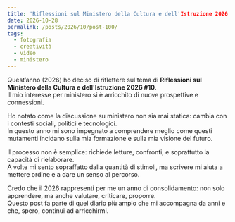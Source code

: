 ```yaml
---
title: 'Riflessioni sul Ministero della Cultura e dell'Istruzione 2026 #10'
date: 2026-10-28
permalink: /posts/2026/10/post-100/
tags:
  - fotografia
  - creatività
  - video
  - ministero
---
```


Quest’anno (2026) ho deciso di riflettere sul tema di **Riflessioni sul Ministero della Cultura e dell'Istruzione 2026 #10**.  
Il mio interesse per ministero si è arricchito di nuove prospettive e connessioni.  

Ho notato come la discussione su ministero non sia mai statica: cambia con i contesti sociali, politici e tecnologici.  
In questo anno mi sono impegnato a comprendere meglio come questi mutamenti incidano sulla mia formazione e sulla mia visione del futuro.  

Il processo non è semplice: richiede letture, confronti, e soprattutto la capacità di rielaborare.  
A volte mi sento sopraffatto dalla quantità di stimoli, ma scrivere mi aiuta a mettere ordine e a dare un senso al percorso.  

Credo che il 2026 rappresenti per me un anno di consolidamento: non solo apprendere, ma anche valutare, criticare, proporre.  
Questo post fa parte di quel diario più ampio che mi accompagna da anni e che, spero, continui ad arricchirmi.  


